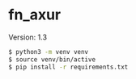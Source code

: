 # fn_axur

Version: 1.3

```bash
$ python3 -m venv venv
$ source venv/bin/active
$ pip install -r requirements.txt
```
